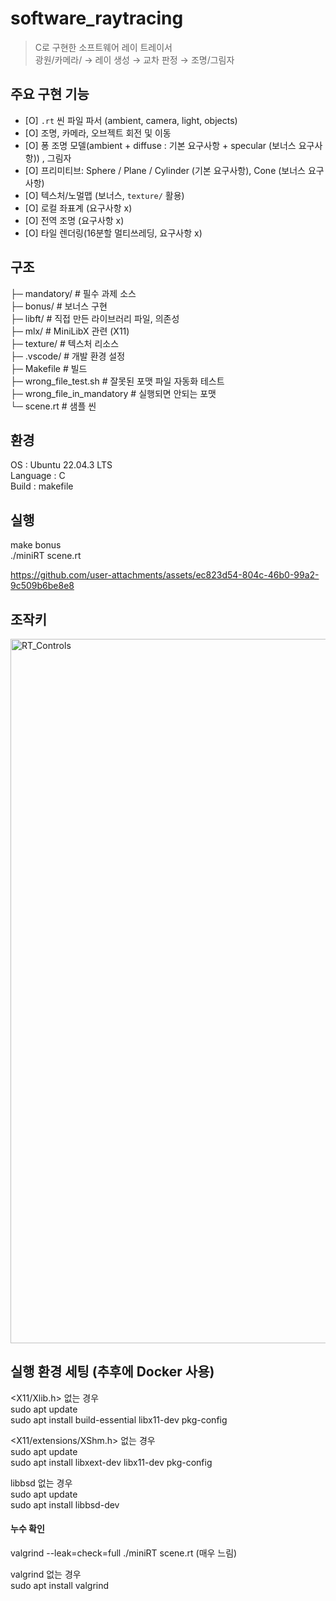
# software_raytracing
> C로 구현한 소프트웨어 레이 트레이서  
> 광원/카메라/ → 레이 생성 → 교차 판정 → 조명/그림자  

  
## 주요 구현 기능  
- [O] `.rt` 씬 파일 파서 (ambient, camera, light, objects)  
- [O] 조명, 카메라, 오브젝트 회전 및 이동  
- [O] 퐁 조명 모델(ambient + diffuse : 기본 요구사항 + specular (보너스 요구사항)) , 그림자  
- [O] 프리미티브: Sphere / Plane / Cylinder (기본 요구사항), Cone (보너스 요구사항)  
- [O] 텍스처/노멀맵 (보너스, `texture/` 활용)  
- [O] 로컬 좌표계 (요구사항 x)  
- [O] 전역 조명 (요구사항 x)  
- [O] 타일 렌더링(16분할 멀티쓰레딩, 요구사항 x)  

      
## 구조  
├─ mandatory/ # 필수 과제 소스  
├─ bonus/ # 보너스 구현  
├─ libft/ # 직접 만든 라이브러리 파일, 의존성  
├─ mlx/ # MiniLibX 관련 (X11)  
├─ texture/ # 텍스처 리소스  
├─ .vscode/ # 개발 환경 설정  
├─ Makefile # 빌드  
├─ wrong_file_test.sh # 잘못된 포맷 파일 자동화 테스트   
├─ wrong_file_in_mandatory # 실행되면 안되는 포맷  
└─ scene.rt # 샘플 씬  



## 환경  
OS       : Ubuntu 22.04.3 LTS  
Language : C  
Build    : makefile  

## 실행  
  make bonus  
  ./miniRT scene.rt  



https://github.com/user-attachments/assets/ec823d54-804c-46b0-99a2-9c509b6be8e8




## 조작키
  <img width="3373" height="1127" alt="RT_Controls" src="https://github.com/user-attachments/assets/4aeab5d4-0435-497e-bb05-cb7d25032e91" />


## 실행 환경 세팅 (추후에 Docker 사용)  
<X11/Xlib.h> 없는 경우   
sudo apt update  
sudo apt install build-essential libx11-dev pkg-config  

<X11/extensions/XShm.h> 없는 경우  
sudo apt update  
sudo apt install libxext-dev libx11-dev pkg-config  

libbsd 없는 경우  
sudo apt update  
sudo apt install libbsd-dev  

#### 누수 확인  
valgrind --leak=check=full ./miniRT scene.rt (매우 느림)  

valgrind 없는 경우  
sudo apt install valgrind  



  
  
